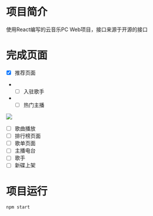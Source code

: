 # 项目简介
使用React编写的云音乐PC Web项目，接口来源于开源的接口

# 完成页面
- [x] 推荐页面
- - [ ] 入驻歌手
- - [ ] 热门主播

![](https://image-1258607307.cos.ap-guangzhou.myqcloud.com/Project/React%E9%A1%B9%E7%9B%AE%E7%BD%91%E6%98%93%E4%BA%91-%E6%8E%A8%E8%8D%90%E9%A1%B5%E9%9D%A2.jpg)

- [ ] 歌曲播放
- [ ] 排行榜页面
- [ ] 歌单页面
- [ ] 主播电台
- [ ] 歌手
- [ ] 新碟上架

# 项目运行
`npm start`
